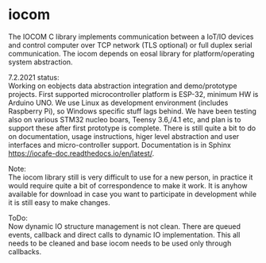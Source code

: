 # iocom
The IOCOM C library implements communication between a IoT/IO devices and control computer over TCP network (TLS optional) or full duplex serial communication.
The iocom depends on eosal library for platform/operating system abstraction.

7.2.2021 status: \
Working on eobjects data abstraction integration and demo/prototype projects. First supported microcontroller platform is ESP-32, minimum HW is Arduino UNO. We use Linux as development environment (includes Raspberry Pi), so Windows specific stuff lags behind. We have been testing also on various STM32 nucleo boars, Teensy 3.6,/4.1 etc, and plan is to support these after first prototype is complete. There is still quite a bit to do on documentation, usage instructions, higer level abstraction and user interfaces and micro-controller support. Documentation is in Sphinx https://iocafe-doc.readthedocs.io/en/latest/. 

Note:\
The iocom library still is very difficult to use for a new person, in practice it would require quite a bit of correspondence to make it work. It is anyhow available for download in case you want to participate in development while it is still easy to make changes.

ToDo:\
Now dynamic IO structure management is not clean. There are queued events, callback and direct calls to dynamic IO implementation. This all needs to be cleaned and base iocom needs to be used only through callbacks.
